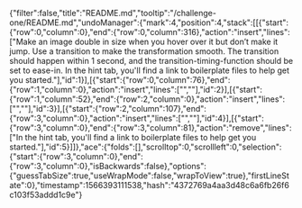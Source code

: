 {"filter":false,"title":"README.md","tooltip":"/challenge-one/README.md","undoManager":{"mark":4,"position":4,"stack":[[{"start":{"row":0,"column":0},"end":{"row":0,"column":316},"action":"insert","lines":["Make an image double in size when you hover over it but don’t make it jump. Use a transition to make the transformation smooth. The transition should happen within 1 second, and the transition-timing-function should be set to ease-in. In the hint tab, you'll find a link to boilerplate files to help get you started."],"id":1}],[{"start":{"row":0,"column":76},"end":{"row":1,"column":0},"action":"insert","lines":["",""],"id":2}],[{"start":{"row":1,"column":52},"end":{"row":2,"column":0},"action":"insert","lines":["",""],"id":3}],[{"start":{"row":2,"column":107},"end":{"row":3,"column":0},"action":"insert","lines":["",""],"id":4}],[{"start":{"row":3,"column":0},"end":{"row":3,"column":81},"action":"remove","lines":["In the hint tab, you'll find a link to boilerplate files to help get you started."],"id":5}]]},"ace":{"folds":[],"scrolltop":0,"scrollleft":0,"selection":{"start":{"row":3,"column":0},"end":{"row":3,"column":0},"isBackwards":false},"options":{"guessTabSize":true,"useWrapMode":false,"wrapToView":true},"firstLineState":0},"timestamp":1566393111538,"hash":"4372769a4aa3d48c6a6fb26f6c103f53addd1c9e"}